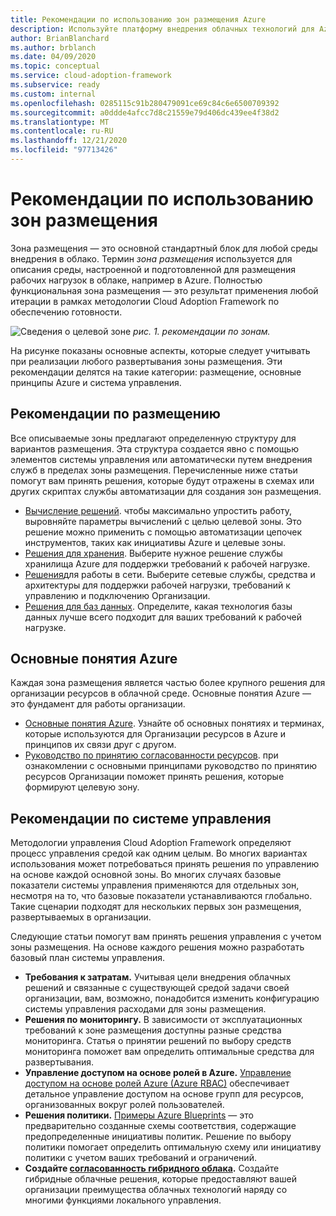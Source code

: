 ```yaml
---
title: Рекомендации по использованию зон размещения Azure
description: Используйте платформу внедрения облачных технологий для Azure, чтобы узнать о том, как зона размещения предоставляет базовый Стандартный блок любой среды внедрения в облако.
author: BrianBlanchard
ms.author: brblanch
ms.date: 04/09/2020
ms.topic: conceptual
ms.service: cloud-adoption-framework
ms.subservice: ready
ms.custom: internal
ms.openlocfilehash: 0285115c91b280479091ce69c84c6e6500709392
ms.sourcegitcommit: a0ddde4afcc7d8c21559e79d406dc439ee4f38d2
ms.translationtype: MT
ms.contentlocale: ru-RU
ms.lasthandoff: 12/21/2020
ms.locfileid: "97713426"
---
```

# <a name="landing-zone-considerations"></a>Рекомендации по использованию зон размещения

Зона размещения — это основной стандартный блок для любой среды внедрения в облако. Термин _зона размещения_ используется для описания среды, настроенной и подготовленной для размещения рабочих нагрузок в облаке, например в Azure. Полностью функциональная зона размещения — это результат применения любой итерации в рамках методологии Cloud Adoption Framework по обеспечению готовности.

![Сведения о целевой зоне ](../../_images/ready/landing-zone-considerations.png)
 _рис. 1. рекомендации по зонам._

На рисунке показаны основные аспекты, которые следует учитывать при реализации любого развертывания зоны размещения. Эти рекомендации делятся на такие категории: размещение, основные принципы Azure и система управления.

## <a name="hosting-considerations"></a>Рекомендации по размещению

Все описываемые зоны предлагают определенную структуру для вариантов размещения. Эта структура создается явно с помощью элементов системы управления или автоматически путем внедрения служб в пределах зоны размещения. Перечисленные ниже статьи помогут вам принять решения, которые будут отражены в схемах или других скриптах службы автоматизации для создания зон размещения.

- [Вычисление решений](./compute-options.md). чтобы максимально упростить работу, выровняйте параметры вычислений с целью целевой зоны. Это решение можно применить с помощью автоматизации цепочек инструментов, таких как инициативы Azure и целевые зоны.
- [Решения для хранения](./storage-options.md). Выберите нужное решение службы хранилища Azure для поддержки требований к рабочей нагрузке.
- [Решения](./networking-options.md)для работы в сети. Выберите сетевые службы, средства и архитектуры для поддержки рабочей нагрузки, требований к управлению и подключению Организации.
- [Решения для баз данных](./data-options.md). Определите, какая технология базы данных лучше всего подходит для ваших требований к рабочей нагрузке.

## <a name="azure-fundamentals"></a>Основные понятия Azure

Каждая зона размещения является частью более крупного решения для организации ресурсов в облачной среде. Основные понятия Azure — это фундамент для работы организации.

- [Основные понятия Azure](./fundamental-concepts.md). Узнайте об основных понятиях и терминах, которые используются для Организации ресурсов в Azure и принципов их связи друг с другом.
- [Руководство по принятию согласованности ресурсов](../../decision-guides/resource-consistency/index.md). при ознакомлении с основными принципами руководство по принятию ресурсов Организации поможет принять решения, которые формируют целевую зону.

## <a name="governance-considerations"></a>Рекомендации по системе управления

Методологии управления Cloud Adoption Framework определяют процесс управления средой как одним целым. Во многих вариантах использования может потребоваться принять решения по управлению на основе каждой основной зоны. Во многих случаях базовые показатели системы управления применяются для отдельных зон, несмотря на то, что базовые показатели устанавливаются глобально. Такие сценарии подходят для нескольких первых зон размещения, развертываемых в организации.

Следующие статьи помогут вам принять решения управления с учетом зоны размещения. На основе каждого решения можно разработать базовый план системы управления.

- **Требования к затратам.** Учитывая цели внедрения облачных решений и связанные с существующей средой задачи своей организации, вам, возможно, понадобится изменить конфигурацию системы управления расходами для зоны размещения.
- **Решения по мониторингу.** В зависимости от эксплуатационных требований к зоне размещения доступны разные средства мониторинга. Статья о принятии решений по выбору средств мониторинга поможет вам определить оптимальные средства для развертывания.
- **Управление доступом на основе ролей в Azure.** [Управление доступом на основе ролей Azure (Azure RBAC)](../considerations/roles.md) обеспечивает детальное управление доступом на основе групп для ресурсов, организованных вокруг ролей пользователей.
- **Решения политики.** [Примеры Azure Blueprints](/azure/governance/blueprints/samples) — это предварительно созданные схемы соответствия, содержащие предопределенные инициативы политик. Решение по выбору политики помогает определить оптимальную схему или инициативу политики с учетом ваших требований и ограничений.
- **Создайте [согласованность гибридного облака](./hybrid-consistency.md).** Создайте гибридные облачные решения, которые предоставляют вашей организации преимущества облачных технологий наряду со многими функциями локального управления.
